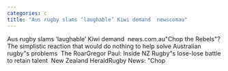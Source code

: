 ```yaml
---
categories: c
title: "Aus rugby slams ‘laughable’ Kiwi demand  newscomau"
---
```

Aus rugby slams ‘laughable’ Kiwi demand&nbsp;&nbsp;news.com.au"Chop the Rebels"? The simplistic reaction that would do nothing to help solve Australian rugby"s problems&nbsp;&nbsp;The RoarGregor Paul: Inside NZ Rugby"s lose-lose battle to retain talent&nbsp;&nbsp;New Zealand HeraldRugby News: "Chop 